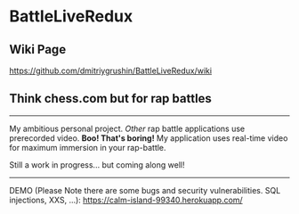 # BattleLiveRedux

## Wiki Page
https://github.com/dmitriygrushin/BattleLiveRedux/wiki

## Think chess.com but for rap battles
--------------------
My ambitious personal project. 
*Other* rap battle applications use prerecorded video. **Boo! That's boring!**
My application uses real-time video for maximum immersion in your rap-battle.

Still a work in progress... but coming along well!

--------------------
DEMO (Please Note there are some bugs and security vulnerabilities. SQL injections, XXS, ...):
https://calm-island-99340.herokuapp.com/


